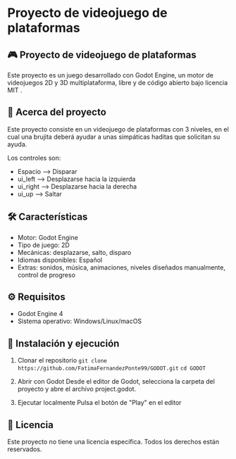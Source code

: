 # Proyecto de videojuego de plataformas

## 🎮 Proyecto de videojuego de plataformas
Este proyecto es un juego desarrollado con Godot Engine, un motor de videojuegos 2D y 3D multiplataforma, libre y de código abierto bajo licencia MIT .

## 🎯 Acerca del proyecto
Este proyecto consiste en un videojuego de plataformas con 3 niveles, en el cual una brujita deberá ayudar a unas simpáticas haditas que solicitan su ayuda.

Los controles son:
- Espacio --> Disparar
- ui_left --> Desplazarse hacia la izquierda
- ui_right --> Desplazarse hacia la derecha
- ui_up --> Saltar

## 🛠️ Características
- Motor: Godot Engine 
- Tipo de juego: 2D
- Mecánicas: desplazarse, salto, disparo
- Idiomas disponibles: Español
- Extras: sonidos, música, animaciones, niveles diseñados manualmente, control de progreso

## ⚙️ Requisitos
- Godot Engine 4
- Sistema operativo: Windows/Linux/macOS

## 🚀 Instalación y ejecución
1. Clonar el repositorio
  `git clone https://github.com/FatimaFernandezPonte99/GODOT.git`
  `cd GODOT`

2. Abrir con Godot
Desde el editor de Godot, selecciona la carpeta del proyecto y abre el archivo project.godot.

3. Ejecutar localmente
Pulsa el botón de "Play" en el editor

## 📄 Licencia
Este proyecto no tiene una licencia específica. Todos los derechos están reservados.
